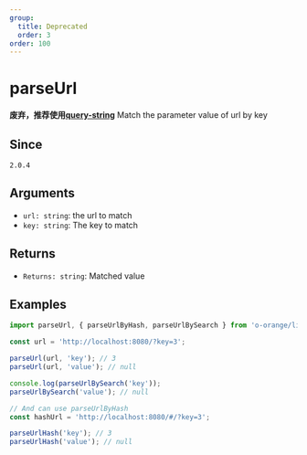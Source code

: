 ```yaml
---
group:
  title: Deprecated
  order: 3
order: 100
---
```


# parseUrl

**废弃，推荐使用[query-string](https://github.com/sindresorhus/query-string)**
 Match the parameter value of url by key

## Since

`2.0.4`

## Arguments

- `url: string`: the url to match
- `key: string`: The key to match

## Returns

- `Returns: string`: Matched value

## Examples

```js
import parseUrl, { parseUrlByHash, parseUrlBySearch } from 'o-orange/lib/parseUrl';

const url = 'http://localhost:8080/?key=3';

parseUrl(url, 'key'); // 3
parseUrl(url, 'value'); // null

console.log(parseUrlBySearch('key'));
parseUrlBySearch('value'); // null

// And can use parseUrlByHash
const hashUrl = 'http://localhost:8080/#/?key=3';

parseUrlHash('key'); // 3
parseUrlHash('value'); // null
```
